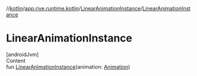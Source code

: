 //[kotlin](../../../index.md)/[app.rive.runtime.kotlin](../index.md)/[LinearAnimationInstance](index.md)/[LinearAnimationInstance](-linear-animation-instance.md)



# LinearAnimationInstance  
[androidJvm]  
Content  
fun [LinearAnimationInstance](-linear-animation-instance.md)(animation: [Animation](../-animation/index.md))  




